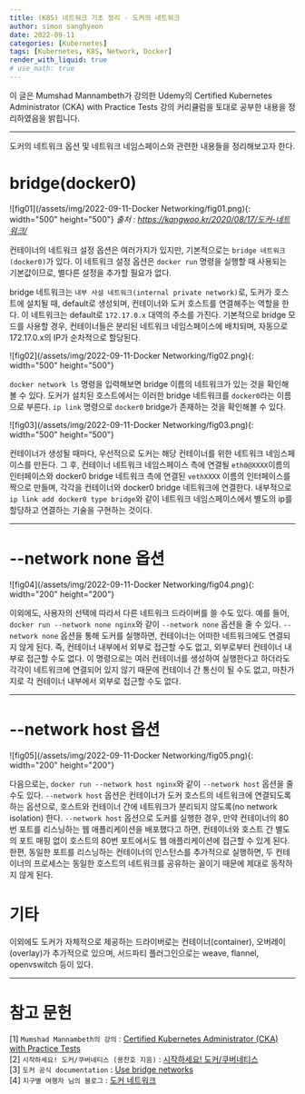 ```yaml
---
title: (K8S) 네트워크 기초 정리 - 도커의 네트워크
author: simon sanghyeon
date: 2022-09-11
categories: [Kubernetes]
tags: [Kubernetes, K8S, Network, Docker]
render_with_liquid: true
# use_math: true
---
```

이 글은 Mumshad Mannambeth가 강의한 Udemy의 Certified Kubernetes Administrator (CKA) with Practice Tests 강의 커리큘럼을 토대로 공부한 내용을 정리하였음을 밝힙니다.

---
도커의 네트워크 옵션 및 네트워크 네임스페이스와 관련한 내용들을 정리해보고자 한다.

# bridge(docker0)
![fig01](/assets/img/2022-09-11-Docker Networking/fig01.png){: width="500" height="500"}
*출처 : https://kangwoo.kr/2020/08/17/도커-네트워크/*

컨테이너의 네트워크 설정 옵션은 여러가지가 있지만, 기본적으로는 `bridge 네트워크(docker0)`가 있다. 이 네트워크 설정 옵션은 `docker run` 명령을 실행할 때 사용되는 기본값이므로, 별다른 설정을 추가할 필요가 없다.

bridge 네트워크는 `내부 사설 네트워크(internal private network)`로, 도커가 호스트에 설치될 때, default로 생성되며, 컨테이너와 도커 호스트를 연결해주는 역할을 한다. 이 네트워크는 default로 `172.17.0.x` 대역의 주소를 가진다. 기본적으로 bridge 모드를 사용할 경우, 컨테이너들은 분리된 네트워크 네임스페이스에 배치되며, 자동으로 172.17.0.x의 IP가 순차적으로 할당된다.

![fig02](/assets/img/2022-09-11-Docker Networking/fig02.png){: width="500" height="500"}

`docker network ls` 명령을 입력해보면 bridge 이름의 네트워크가 있는 것을 확인해 볼 수 있다. 도커가 설치된 호스트에서는 이러한 bridge 네트워크를 `docker0`라는 이름으로 부른다. `ip link` 명령으로 `docker0` bridge가 존재하는 것을 확인해볼 수 있다.

![fig03](/assets/img/2022-09-11-Docker Networking/fig03.png){: width="500" height="500"}

컨테이너가 생성될 때마다, 우선적으로 도커는 해당 컨테이너를 위한 네트워크 네임스페이스를 만든다. 그 후, 컨테이너 네트워크 네임스페이스 측에 연결될 `eth0@XXXX`이름의 인터페이스와 docker0 bridge 네트워크 측에 연결된 `vethXXXX` 이름의 인터페이스를 짝으로 만들며, 각각을 컨테이너와 docker0 bridge 네트워크에 연결한다. 내부적으로 `ip link add docker0 type bridge`와 같이 네트워크 네임스페이스에서 별도의 ip를 할당하고 연결하는 기술을 구현하는 것이다.

---
# --network none 옵션
![fig04](/assets/img/2022-09-11-Docker Networking/fig04.png){: width="200" height="200"}

이외에도, 사용자의 선택에 따라서 다른 네트워크 드라이버를 쓸 수도 있다. 예를 들어, `docker run --network none nginx`와 같이 `--network none` 옵션을 줄 수 있다. `--network none` 옵션을 통해 도커를 실행하면, 컨테이너는 어떠한 네트워크에도 연결되지 않게 된다. 즉, 컨테이너 내부에서 외부로 접근할 수도 없고, 외부로부터 컨테이너 내부로 접근할 수도 없다. 이 명령으로는 여러 컨테이너를 생성하여 실행한다고 하더라도 각각이 네트워크에 연결되어 있지 않기 때문에 컨테이너 간 통신이 될 수도 없고, 마찬가지로 각 컨테이너 내부에서 외부로 접근할 수도 없다.

---
# --network host 옵션
![fig05](/assets/img/2022-09-11-Docker Networking/fig05.png){: width="200" height="200"}

다음으로는, `docker run --network host nginx`와 같이 `--network host` 옵션을 줄 수도 있다. `--network host` 옵션은 컨테이너가 도커 호스트의 네트워크에 연결되도록 하는 옵션으로, 호스트와 컨테이너 간에 네트워크가 분리되지 않도록(no network isolation) 한다. `--network host` 옵션으로 도커를 실행한 경우, 만약 컨테이너의 80번 포트를 리스닝하는 웹 애플리케이션을 배포했다고 하면, 컨테이너와 호스트 간 별도의 포트 매핑 없이 호스트의 80번 포트에서도 웹 애플리케이션에 접근할 수 있게 된다. 한편, 동일한 포트를 리스닝하는 컨테이너의 인스턴스를 추가적으로 실행하면, 두 컨테이너의 프로세스는 동일한 호스트의 네트워크를 공유하는 꼴이기 때문에 제대로 동작하지 않게 된다.

# 기타

이외에도 도커가 자체적으로 제공하는 드라이버로는 컨테이너(container), 오버레이(overlay)가 추가적으로 있으며, 서드파티 플러그인으로는 weave, flannel, openvswitch 등이 있다.

---
# 참고 문헌

[1] `Mumshad Mannambeth의 강의` : [Certified Kubernetes Administrator (CKA) with Practice Tests](https://www.udemy.com/course/certified-kubernetes-administrator-with-practice-tests/)<br>
[2] `시작하세요! 도커/쿠버네티스 (용찬호 지음)` : [시작하세요! 도커/쿠버네티스](http://www.yes24.com/Product/Goods/84927385)<br>
[3] `도커 공식 documentation` : [Use bridge networks](https://docs.docker.com/network/bridge/)<br>
[4] `지구별 여행자 님의 블로그` : [도커 네트워크](https://kangwoo.kr/2020/08/17/%EB%8F%84%EC%BB%A4-%EB%84%A4%ED%8A%B8%EC%9B%8C%ED%81%AC/)
